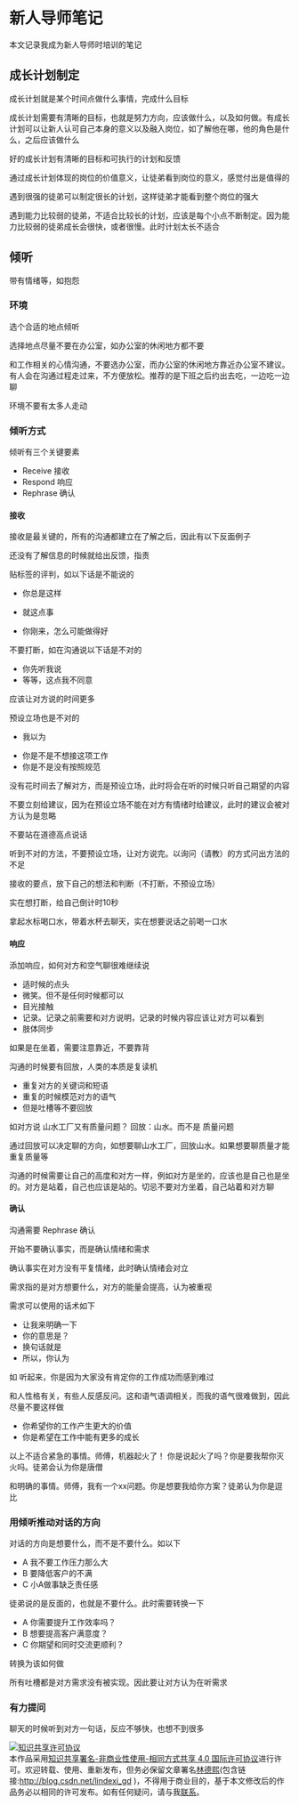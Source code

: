 
# 新人导师笔记

本文记录我成为新人导师时培训的笔记

<!--more-->


<!-- CreateTime:7/7/2020 5:58:33 PM -->

<!-- 草稿 -->

## 成长计划制定

成长计划就是某个时间点做什么事情，完成什么目标

成长计划需要有清晰的目标，也就是努力方向，应该做什么，以及如何做。有成长计划可以让新人认可自己本身的意义以及融入岗位，如了解他在哪，他的角色是什么，之后应该做什么

好的成长计划有清晰的目标和可执行的计划和反馈

通过成长计划体现的岗位的价值意义，让徒弟看到岗位的意义，感觉付出是值得的

遇到很强的徒弟可以制定很长的计划，这样徒弟才能看到整个岗位的强大

遇到能力比较弱的徒弟，不适合比较长的计划，应该是每个小点不断制定。因为能力比较弱的徒弟成长会很快，或者很慢。此时计划太长不适合

## 倾听


带有情绪等，如抱怨

### 环境

选个合适的地点倾听

选择地点尽量不要在办公室，如办公室的休闲地方都不要

和工作相关的心情沟通，不要选办公室，而办公室的休闲地方靠近办公室不建议。有人会在沟通过程走过来，不方便放松。推荐的是下班之后约出去吃，一边吃一边聊

环境不要有太多人走动

### 倾听方式

倾听有三个关键要素

- Receive 接收
- Respond 响应 
- Rephrase 确认

#### 接收

接收是最关键的，所有的沟通都建立在了解之后，因此有以下反面例子

还没有了解信息的时候就给出反馈，指责

贴标签的评判，如以下话是不能说的

- 你总是这样

- 就这点事

- 你刚来，怎么可能做得好

不要打断，如在沟通说以下话是不对的

- 你先听我说
- 等等，这点我不同意

应该让对方说的时间更多


预设立场也是不对的

- 我以为
 + 你是不是不想接这项工作
 + 你是不是没有按照规范

没有花时间去了解对方，而是预设立场，此时将会在听的时候只听自己期望的内容

不要立刻给建议，因为在预设立场不能在对方有情绪时给建议，此时的建议会被对方认为是忽略

不要站在道德高点说话

听到不对的方法，不要预设立场，让对方说完。以询问（请教）的方式问出方法的不足


接收的要点，放下自己的想法和判断（不打断，不预设立场）

实在想打断，给自己倒计时10秒

拿起水标喝口水，带着水杯去聊天，实在想要说话之前喝一口水

#### 响应

添加响应，如何对方和空气聊很难继续说

- 适时候的点头
- 微笑。但不是任何时候都可以
- 目光接触
- 记录。记录之前需要和对方说明，记录的时候内容应该让对方可以看到
- 肢体同步

如果是在坐着，需要注意靠近，不要靠背

沟通的时候要有回放，人类的本质是复读机

- 重复对方的关键词和短语
- 重复的时候模范对方的语气
- 但是吐槽等不要回放

如对方说 山水工厂又有质量问题？ 回放：山水。而不是 质量问题

通过回放可以决定聊的方向，如想要聊山水工厂，回放山水。如果想要聊质量才能重复质量等

沟通的时候需要让自己的高度和对方一样，例如对方是坐的，应该也是自己也是坐的。对方是站着，自己也应该是站的。切忌不要对方坐着，自己站着和对方聊

#### 确认

沟通需要 Rephrase 确认

开始不要确认事实，而是确认情绪和需求

确认事实在对方没有平复情绪，此时确认情绪会对立

需求指的是对方想要什么，对方的能量会提高，认为被重视

需求可以使用的话术如下

- 让我来明确一下
- 你的意思是？
- 换句话就是
- 所以，你认为

如 听起来，你是因为大家没有肯定你的工作成功而感到难过 

和人性格有关，有些人反感反问。这和语气语调相关，而我的语气很难做到，因此尽量不要这样做

- 你希望你的工作产生更大的价值
- 你是希望在工作中能有更多的成长

以上不适合紧急的事情。师傅，机器起火了！ 你是说起火了吗？你是要我帮你灭火吗。徒弟会认为你是唐僧

和明确的事情。师傅，我有一个xx问题。你是想要我给你方案？徒弟认为你是逗比

### 用倾听推动对话的方向

对话的方向是想要什么，而不是不要什么。如以下

- A 我不要工作压力那么大
- B 要降低客户的不满
- C 小A做事缺乏责任感

徒弟说的是反面的，也就是不要什么。此时需要转换一下

- A 你需要提升工作效率吗？
- B 想要提高客户满意度？
- C 你期望和同时交流更顺利？

转换为该如何做


所有吐槽都是对方需求没有被实现。因此要让对方认为在听需求


### 有力提问



聊天的时候听到对方一句话，反应不够快，也想不到很多




<a rel="license" href="http://creativecommons.org/licenses/by-nc-sa/4.0/"><img alt="知识共享许可协议" style="border-width:0" src="https://licensebuttons.net/l/by-nc-sa/4.0/88x31.png" /></a><br />本作品采用<a rel="license" href="http://creativecommons.org/licenses/by-nc-sa/4.0/">知识共享署名-非商业性使用-相同方式共享 4.0 国际许可协议</a>进行许可。欢迎转载、使用、重新发布，但务必保留文章署名[林德熙](http://blog.csdn.net/lindexi_gd)(包含链接:http://blog.csdn.net/lindexi_gd )，不得用于商业目的，基于本文修改后的作品务必以相同的许可发布。如有任何疑问，请与我[联系](mailto:lindexi_gd@163.com)。